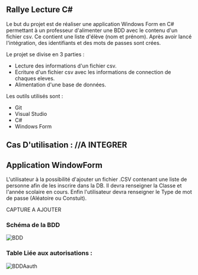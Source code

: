 ## Rallye Lecture C#

Le but du projet est de réaliser une application Windows Form en C# permettant à un professeur d'alimenter une BDD avec le contenu d'un fichier csv. Ce contient une liste d'élève (nom et prénom). Après avoir lancé l'intégration, des identifiants et des mots de passes sont crées.

Le projet se divise en 3 parties :

* Lecture des informations d'un fichier csv.
* Ecriture d'un fichier csv avec les informations de connection de chaques eleves.
* Alimentation d'une base de données.

Les outils utilisés sont :

* Git
* Visual Studio
* C#
* Windows Form

## Cas D'utilisation : //A INTEGRER

## Application WindowForm

L'utilisateur à la possibilité d'ajouter un fichier .CSV contenant une liste de personne afin de les inscrire dans la DB.
Il devra renseigner la Classe  et l'année scolaire en cours.
Enfin l'utilisateur devra renseigner le Type de mot de passe (Aléatoire ou Constuit).


CAPTURE A AJOUTER 


### Schéma de la BDD

![BDD](https://image.noelshack.com/fichiers/2020/49/1/1606767722-schemadbrallyelecture.png)

### Table Liée aux autorisations : 

![BDDAauth](https://image.noelshack.com/fichiers/2020/49/1/1606767722-schemadbrallyelecture.png)
